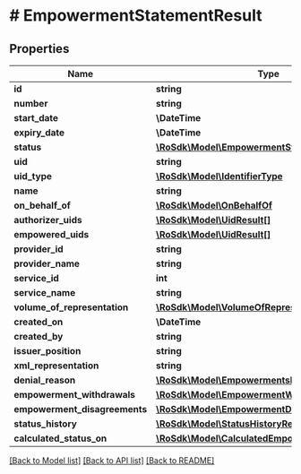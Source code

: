 # # EmpowermentStatementResult

## Properties

Name | Type | Description | Notes
------------ | ------------- | ------------- | -------------
**id** | **string** |  | [optional]
**number** | **string** |  | [optional]
**start_date** | **\DateTime** |  | [optional]
**expiry_date** | **\DateTime** |  | [optional]
**status** | [**\RoSdk\Model\EmpowermentStatementStatus**](EmpowermentStatementStatus.md) |  | [optional]
**uid** | **string** |  | [optional]
**uid_type** | [**\RoSdk\Model\IdentifierType**](IdentifierType.md) |  | [optional]
**name** | **string** |  | [optional]
**on_behalf_of** | [**\RoSdk\Model\OnBehalfOf**](OnBehalfOf.md) |  | [optional]
**authorizer_uids** | [**\RoSdk\Model\UidResult[]**](UidResult.md) |  | [optional]
**empowered_uids** | [**\RoSdk\Model\UidResult[]**](UidResult.md) |  | [optional]
**provider_id** | **string** |  | [optional]
**provider_name** | **string** |  | [optional]
**service_id** | **int** |  | [optional]
**service_name** | **string** |  | [optional]
**volume_of_representation** | [**\RoSdk\Model\VolumeOfRepresentationResult[]**](VolumeOfRepresentationResult.md) |  | [optional]
**created_on** | **\DateTime** |  | [optional]
**created_by** | **string** |  | [optional]
**issuer_position** | **string** |  | [optional]
**xml_representation** | **string** |  | [optional]
**denial_reason** | [**\RoSdk\Model\EmpowermentsDenialReason**](EmpowermentsDenialReason.md) |  | [optional]
**empowerment_withdrawals** | [**\RoSdk\Model\EmpowermentWithdrawResult[]**](EmpowermentWithdrawResult.md) |  | [optional]
**empowerment_disagreements** | [**\RoSdk\Model\EmpowermentDisagreementResult[]**](EmpowermentDisagreementResult.md) |  | [optional]
**status_history** | [**\RoSdk\Model\StatusHistoryResult[]**](StatusHistoryResult.md) |  | [optional]
**calculated_status_on** | [**\RoSdk\Model\CalculatedEmpowermentStatus**](CalculatedEmpowermentStatus.md) |  | [optional]

[[Back to Model list]](../../README.md#models) [[Back to API list]](../../README.md#endpoints) [[Back to README]](../../README.md)
